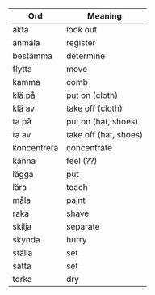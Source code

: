 
Ord         |   Meaning
------------|--------------
akta        |   look out
anmäla      |   register
bestämma    |   determine
flytta      |   move
kamma       |   comb
klä på      |   put on (cloth)
klä av      |   take off (cloth)
ta på       |   put on (hat, shoes)
ta av       |   take off (hat, shoes)
koncentrera |   concentrate
känna       |   feel (??)
lägga       |   put
lära        |   teach
måla        |   paint
raka        |   shave
skilja      |   separate
skynda      |   hurry
ställa      |   set
sätta       |   set
torka       |   dry

